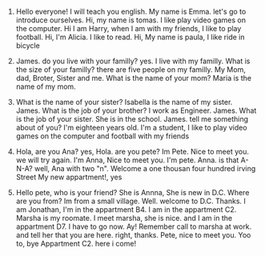 1. Hello everyone! I will teach you english. My name is Emma. let's go to introduce ourselves.
Hi, my name is tomas. I like play video games on the computer.
Hi I am Harry, when I am with my friends, I like to play football.
Hi, I'm Alicia. I like to read.
Hi, My name is paula, I like ride in bicycle

2. James. do you live with your familly?
yes. I live with my familly.
What is the size of your familly?
there are five people on my familly. My Mom, dad, Broter, Sister and me.
What is the name of your mom?
Maria is the name of my mom.

3. What is the name of your sister?
Isabella is the name of my sister.
James. What is the  job of your brother?
I work as Engineer.
James. What is the job of your sister.
She is in the  school.
James. tell me something about of you?
I'm eighteen years old. I'm a student, I like to play video games on the computer and football with my friends

4. Hola, are you Ana?
yes, Hola. are you pete?
Im Pete.
Nice to meet you.
we will try again. I'm Anna, Nice to meet you.
I'm pete. Anna. is that A-N-A?
well, Ana with two "n". Welcome a one thousan four hundred irving Street
My new appartment!, yes

5. Hello pete, who is your friend?
She is Annna, She is new in D.C.
Where are you from?
Im from a small village.
Well. welcome to D.C.
Thanks.
I am Jonathan, I'm in the appartment B4.
I am in the appartment C2. Marsha is my roomate.
I meet marsha, she is nice.
and I am in the appartment D7. I have to go now.
Ay!
Remember call to marsha at work. and tell her that you are here.
right, thanks. Pete, nice to meet you.
Yoo to, bye
Appartment C2. here i come!
